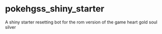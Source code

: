 # pokehgss_shiny_starter
A shiny starter resetting bot for the rom version of the game heart gold soul silver
